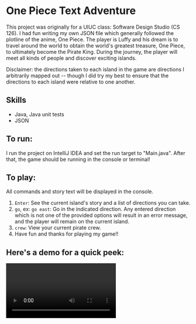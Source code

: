 # One Piece Text Adventure
This project was originally for a UIUC class: Software Design Studio (CS 126). I had fun writing my own JSON file which generally followed the plotline of the anime, One Piece. The player is Luffy and his dream is to travel around the world to obtain the world's greatest treasure, One Piece, to ultimately become the Pirate King. During the journey, the player will meet all kinds of people and discover exciting islands. 

Disclaimer: the directions taken to each island in the game are directions I arbitrarily mapped out -- though I did try my best to ensure that the directions to each island were relative to one another. 

## Skills
- Java, Java unit tests
- JSON

## To run:
I run the project on IntelliJ IDEA and set the run target to "Main.java". After that, the game should be running in the console or terminal!

## To play:
All commands and story text will be displayed in the console. 
1. `Enter`: See the current island's story and a list of directions you can take. 
2. `go`, ex: `go east`: Go in the indicated direction. Any entered direction which is not one of the provided options will result in an error message, and the player will remain on the current island. 
3. `crew`: View your current pirate crew.
4. Have fun and thanks for playing my game!!

## Here's a demo for a quick peek:
<video src="OnePieceTextAdventure/OnePieceDemo.mp4" controls="controls" style="max-width: 730px;">
</video>
